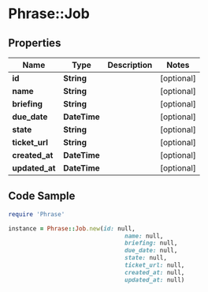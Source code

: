 # Phrase::Job

## Properties

Name | Type | Description | Notes
------------ | ------------- | ------------- | -------------
**id** | **String** |  | [optional] 
**name** | **String** |  | [optional] 
**briefing** | **String** |  | [optional] 
**due_date** | **DateTime** |  | [optional] 
**state** | **String** |  | [optional] 
**ticket_url** | **String** |  | [optional] 
**created_at** | **DateTime** |  | [optional] 
**updated_at** | **DateTime** |  | [optional] 

## Code Sample

```ruby
require 'Phrase'

instance = Phrase::Job.new(id: null,
                                 name: null,
                                 briefing: null,
                                 due_date: null,
                                 state: null,
                                 ticket_url: null,
                                 created_at: null,
                                 updated_at: null)
```


